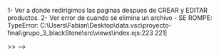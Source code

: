 1- Ver a donde redirigimos las paginas despues de CREAR y EDITAR productos.
2- Ver error de cuando se elimina un archivo - SE ROMPE:
TypeError: C:\Users\Fabian\Desktop\data.vsc\proyecto-final\grupo_3_blackStone\src\views\index.ejs:223
221|
<!--222|                         <!-- <div class="container2">
  223|                             <a href="/productDetail/<%= allProducts[i].id%>"> --!>>> -->